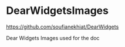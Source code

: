# DearWidgetsImages

https://github.com/soufianekhiat/DearWidgets

Dear Widgets Images used for the doc
